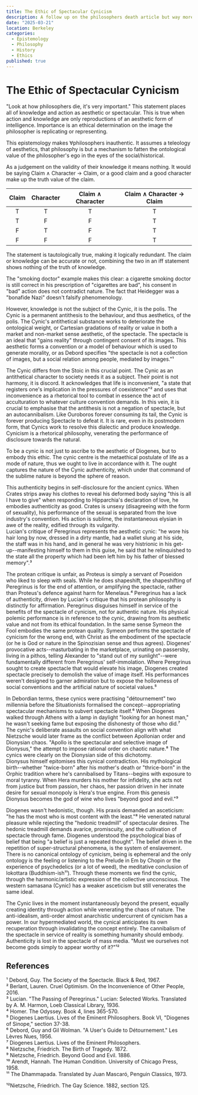 ```yaml
---
title: The Ethic of Spectacular Cynicism
description: A follow up on the philosophers death article but way more technical.
date: "2025-03-21"
location: Berkeley
categories:
  - Epistemology
  - Philosophy
  - History
  - Ethics
published: true
---
```


# The Ethic of Spectacular Cynicism

"Look at how philosophers die, it's very important." This statement places all of knowledge and action as aesthetic or spectacular. This is true when action and knowledge are only reproductions of an aesthetic form of intelligence. Importance is an ethical determination on the image the philosopher is replicating or representing.

This epistemology makes ∀philosophers inauthentic. It assumes a teleology of aesthetics, that philosophy is but a mechanism to fatten the ontological value of the philosopher's ego in the eyes of the social/historical.

As a judgement on the validity of their knowledge it means nothing. It would be saying Claim ∧ Character → Claim, or a good claim and a good character make up the truth value of the claim.

| Claim | Character | Claim ∧ Character | Claim ∧ Character → Claim |
| :---: | :-------: | :---------------: | :-----------------------: |
|   T   |     T     |         T         |             T             |
|   T   |     F     |         F         |             T             |
|   F   |     T     |         F         |             T             |
|   F   |     F     |         F         |             T             |

The statement is tautologically true, making it logically redundant. The claim or knowledge can be accurate or not, combining the two in an iff statement shows nothing of the truth of knowledge.

The "smoking doctor" example makes this clear: a cigarette smoking doctor is still correct in his prescription of "cigarettes are bad", his consent in "bad" action does not contradict nature. The fact that Heidegger was a "bonafide Nazi" doesn't falsify phenomenology.

However, knowledge is not the subject of the Cynic, it is the polis. The Cynic is a permanent antithesis to the behaviour, and thus aesthetics, of the polis. The Cynic's antithetical substance works to deteriorate the ontological weight, or Cartesian gradations of reality or value in both a market and non-market sense aesthetic, of the spectacle. The spectacle is an ideal that "gains reality" through contingent consent of its images. This aesthetic forms a convention or a model of behaviour which is used to generate morality, or as Debord specifies "the spectacle is not a collection of images, but a social relation among people, mediated by images."¹

The Cynic differs from the Stoic in this crucial point. The Cynic as an antithetical character to society needs it as a subject. Their point is not harmony, it is discord. It acknowledges that life is inconvenient, "a state that registers one's implication in the pressures of coexistence"² and uses that inconvenience as a rhetorical tool to combat in essence the act of acculturation to whatever culture convention demands. In this vein, it is crucial to emphasise that the antithesis is not a negation of spectacle, but an autocannibalism. Like Ouroboros forever consuming its tail, the Cynic is forever producing Spectacle to defeat it. It is rare, even in its postmodern form, that Cynics work to resolve this dialectic and produce knowledge. Cynicism is a rhetorical philosophy, venerating the performance of disclosure towards the natural.

To be a cynic is not just to ascribe to the aesthetic of Diogenes, but to embody this ethic. The cynic centre is the metaethical postulate of life as a mode of nature, thus we ought to live in accordance with it. The ought captures the nature of the Cynic authenticity, which under that command of the sublime nature is beyond the sphere of reason.

This authenticity begins in self-disclosure for the ancient cynics. When Crates strips away his clothes to reveal his deformed body saying "this is all I have to give" when responding to Hipparchia's declaration of love, he embodies authenticity as good. Crates is unsexy (disagreeing with the form of sexuality), his performance of the sexual is separated from the love industry's convention. His action is sublime, the instantaneous elysian in awe of the reality, edified through its vulgarity.  
 Lucian's critique of Peregrinus represents the aesthetic cynic: "he wore his hair long by now, dressed in a dirty mantle, had a wallet slung at his side, the staff was in his hand, and in general he was very histrionic in his get-up--manifesting himself to them in this guise, he said that he relinquished to the state all the property which had been left him by his father of blessed memory".³

The protean critique is unfair, as Proteus is simply a servant of Poseidon who liked to sleep with seals. While he does shapeshift, the shapeshifting of Peregrinus is for the end of attention, or amplifying the spectacle, rather than Proteus's defence against harm for Menelaus.⁴ Peregrinus has a lack of authenticity, driven by Lucian's critique that his protean philosophy is distinctly for affirmation. Peregrinus disguises himself in service of the benefits of the spectacle of cynicism, not for authentic nature. His physical polemic performance is in reference to the cynic, drawing from its aesthetic value and not from its ethical foundation. In the same sense Symeon the Fool embodies the same protean quality. Symeon performs the spectacle of cynicism for the wrong end, with Christ as the embodiment of the spectacle (or he is God or nature in the Spinozisian sense and thus agrees). Diogenes' provocative acts--masturbating in the marketplace, urinating on passersby, living in a pithos, telling Alexander to "stand out of my sunlight"--were fundamentally different from Peregrinus' self-immolation. Where Peregrinus sought to create spectacle that would elevate his image, Diogenes created spectacle precisely to demolish the value of image itself. His performances weren't designed to garner admiration but to expose the hollowness of social conventions and the artificial nature of societal values.⁵

In Debordian terms, these cynics were practising "détournement" two millennia before the Situationists formalised the concept--appropriating spectacular mechanisms to subvert spectacle itself.⁶ When Diogenes walked through Athens with a lamp in daylight "looking for an honest man," he wasn't seeking fame but exposing the dishonesty of those who did.⁷  
 The cynic's deliberate assaults on social convention align with what Nietzsche would later frame as the conflict between Apollonian order and Dionysian chaos. "Apollo is the spectacular and selective image of Dionysus," the attempt to impose rational order on chaotic nature.⁸ The cynics were clearly on the Dionysian side of this dichotomy.  
 Dionysus himself epitomises this cynical contradiction. His mythological birth--whether "twice-born" after his mother's death or "thrice-born" in the Orphic tradition where he's cannibalised by Titans--begins with exposure to moral tyranny. When Hera murders his mother for infidelity, she acts not from justice but from passion, her chaos, her passion driven in her innate desire for sexual monopoly is Hera's true engine. From this genesis Dionysus becomes the god of wine who lives "beyond good and evil."⁹

Diogenes wasn't hedonistic, though. His praxis demanded an asceticism: "he has the most who is most content with the least."⁸ He venerated natural pleasure while rejecting the "hedonic treadmill" of spectacular desires. The hedonic treadmill demands avarice, promiscuity, and the cultivation of spectacle through fame. Diogenes understood the psychological bias of belief that being "a belief is just a repeated thought". The belief driven in the repetition of super-structural phenomena, is the system of enslavement. There is no canonical ontology of cynicism, being is ephemeral and the only ontology is the feeling or listening to the Prelude in Em by Chopin or the experience of psychedelics (or a lot of weed), the meditative conclusion of lokottara (Buddhism-ish¹¹). Through these moments we find the cynic, through the harmonic/artistic expression of the collective unconscious. The western samasana (Cynic) has a weaker asceticism but still venerates the same ideal.

The Cynic lives in the moment instantaneously beyond the present, equally creating identity through action while venerating the chaos of nature. The anti-idealism, anti-order almost anarchistic undercurrent of cynicism has a power. In our hypermediated world, the cynical anticipates its own recuperation through invalidating the concept entirely. The cannibalism of the spectacle in service of reality is something humanity should embody. Authenticity is lost in the spectacle of mass media. "Must we ourselves not become gods simply to appear worthy of it?"¹²

## References

¹ Debord, Guy. The Society of the Spectacle. Black & Red, 1967\.  
 ² Berlant, Lauren. Cruel Optimism. On the Inconvenience of Other People, 2016\.  
 ³ Lucian. "The Passing of Peregrinus." Lucian: Selected Works. Translated by A. M. Harmon, Loeb Classical Library, 1936\.  
 ⁴ Homer. The Odyssey. Book 4, lines 365-570.  
 ⁵ Diogenes Laertius. Lives of the Eminent Philosophers. Book VI, "Diogenes of Sinope," section 37-38.  
 ⁶ Debord, Guy and Gil Wolman. "A User's Guide to Détournement." Les Lèvres Nues, 1956\.  
 ⁷ Diogenes Laertius. Lives of the Eminent Philosophers.  
 ⁸ Nietzsche, Friedrich. The Birth of Tragedy. 1872\.  
 ⁹ Nietzsche, Friedrich. Beyond Good and Evil. 1886\.  
 ¹⁰ Arendt, Hannah. The Human Condition. University of Chicago Press, 1958\.  
 ¹¹ The Dhammapada. Translated by Juan Mascaró, Penguin Classics, 1973\.

¹²Nietzsche, Friedrich. The Gay Science. 1882, section 125\.
